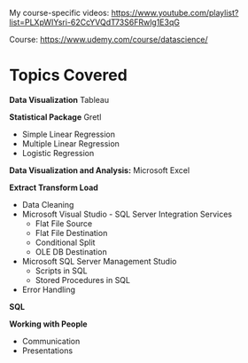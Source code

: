 My course-specific videos: https://www.youtube.com/playlist?list=PLXpWIYsri-62CcYVQdT73S6FRwlg1E3qG

Course: https://www.udemy.com/course/datascience/

# Topics Covered

**Data Visualization** Tableau

**Statistical Package** Gretl
* Simple Linear Regression
* Multiple Linear Regression
* Logistic Regression

**Data Visualization and Analysis:** Microsoft Excel

**Extract Transform Load**
* Data Cleaning
* Microsoft Visual Studio - SQL Server Integration Services
	* Flat File Source
	* Flat File Destination
	* Conditional Split
	* OLE DB Destination
* Microsoft SQL Server Management Studio
	* Scripts in SQL
	* Stored Procedures in SQL
* Error Handling

**SQL**

**Working with People**
* Communication
* Presentations
